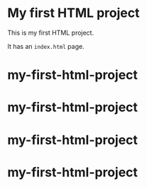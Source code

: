 # My first HTML project

This is my first HTML project.

It has an `index.html` page.
# my-first-html-project
# my-first-html-project
# my-first-html-project
# my-first-html-project
